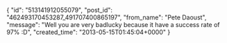  {
   "id": "513141912055079",
   "post_id": "462493170453287_491707400865197",
   "from_name": "Pete Daoust",
   "message": "Well you are very badlucky because it have a success rate of 97% :D",
   "created_time": "2013-05-15T01:45:04+0000"
 }
